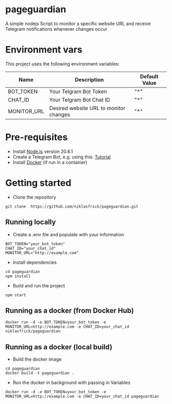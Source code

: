 # pageguardian

A simple nodejs Script to monitor a specific website URL and receive Telegram notifications whenever changes occur

# Environment vars

This project uses the following environment variables:

| Name        | Description                            | Default Value |
| ----------- | -------------------------------------- | ------------- |
| BOT_TOKEN   | Your Telgram Bot Token                 | "\*"          |
| CHAT_ID     | Your Telgram Bot Chat ID               | "\*"          |
| MONITOR_URL | Desired website URL to monitor changes | "\*"          |

# Pre-requisites

- Install [Node.js](https://nodejs.org/en/) version 20.6.1
- Create a Telegram Bot, e.g. using this: [Tutorial](https://www.directual.com/lesson-library/how-to-create-a-telegram-bot)
- Install [Docker](https://www.docker.com/) (if run in a container)

# Getting started

- Clone the repository

```
git clone  https://github.com/niklasfrick/pageguardian.git
```

## Running locally

- Create a .env file and populate with your information

```
BOT_TOKEN="your_bot_token"
CHAT_ID="your_chat_id"
MONITOR_URL="http://example.com"
```

- Install dependencies

```
cd pageguardian
npm install
```

- Build and run the project

```
npm start
```

## Running as a docker (from Docker Hub)

```
docker run -d -e BOT_TOKEN=your_bot_token -e MONITOR_URL=http://example.com -e CHAT_ID=your_chat_id niklasfrick/pageguardian

```

## Running as a docker (local build)

- Build the docker image

```
cd pageguardian
docker build -t pageguardian .
```

- Run the docker in background with passing in Variables

```
docker run -d -e BOT_TOKEN=your_bot_token -e MONITOR_URL=http://example.com -e CHAT_ID=your_chat_id pageguardian

```
